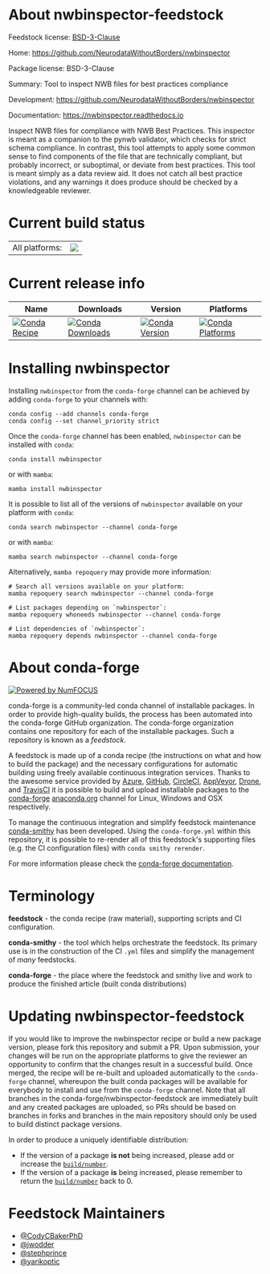 About nwbinspector-feedstock
============================

Feedstock license: [BSD-3-Clause](https://github.com/conda-forge/nwbinspector-feedstock/blob/main/LICENSE.txt)

Home: https://github.com/NeurodataWithoutBorders/nwbinspector

Package license: BSD-3-Clause

Summary: Tool to inspect NWB files for best practices compliance

Development: https://github.com/NeurodataWithoutBorders/nwbinspector

Documentation: https://nwbinspector.readthedocs.io

Inspect NWB files for compliance with NWB Best Practices.  This inspector
is meant as a companion to the pynwb validator, which checks for strict
schema compliance.  In contrast, this tool attempts to apply some common
sense to find components of the file that are technically compliant, but
probably incorrect, or suboptimal, or deviate from best practices.  This
tool is meant simply as a data review aid.  It does not catch all best
practice violations, and any warnings it does produce should be checked by
a knowledgeable reviewer.


Current build status
====================


<table><tr><td>All platforms:</td>
    <td>
      <a href="https://dev.azure.com/conda-forge/feedstock-builds/_build/latest?definitionId=15979&branchName=main">
        <img src="https://dev.azure.com/conda-forge/feedstock-builds/_apis/build/status/nwbinspector-feedstock?branchName=main">
      </a>
    </td>
  </tr>
</table>

Current release info
====================

| Name | Downloads | Version | Platforms |
| --- | --- | --- | --- |
| [![Conda Recipe](https://img.shields.io/badge/recipe-nwbinspector-green.svg)](https://anaconda.org/conda-forge/nwbinspector) | [![Conda Downloads](https://img.shields.io/conda/dn/conda-forge/nwbinspector.svg)](https://anaconda.org/conda-forge/nwbinspector) | [![Conda Version](https://img.shields.io/conda/vn/conda-forge/nwbinspector.svg)](https://anaconda.org/conda-forge/nwbinspector) | [![Conda Platforms](https://img.shields.io/conda/pn/conda-forge/nwbinspector.svg)](https://anaconda.org/conda-forge/nwbinspector) |

Installing nwbinspector
=======================

Installing `nwbinspector` from the `conda-forge` channel can be achieved by adding `conda-forge` to your channels with:

```
conda config --add channels conda-forge
conda config --set channel_priority strict
```

Once the `conda-forge` channel has been enabled, `nwbinspector` can be installed with `conda`:

```
conda install nwbinspector
```

or with `mamba`:

```
mamba install nwbinspector
```

It is possible to list all of the versions of `nwbinspector` available on your platform with `conda`:

```
conda search nwbinspector --channel conda-forge
```

or with `mamba`:

```
mamba search nwbinspector --channel conda-forge
```

Alternatively, `mamba repoquery` may provide more information:

```
# Search all versions available on your platform:
mamba repoquery search nwbinspector --channel conda-forge

# List packages depending on `nwbinspector`:
mamba repoquery whoneeds nwbinspector --channel conda-forge

# List dependencies of `nwbinspector`:
mamba repoquery depends nwbinspector --channel conda-forge
```


About conda-forge
=================

[![Powered by
NumFOCUS](https://img.shields.io/badge/powered%20by-NumFOCUS-orange.svg?style=flat&colorA=E1523D&colorB=007D8A)](https://numfocus.org)

conda-forge is a community-led conda channel of installable packages.
In order to provide high-quality builds, the process has been automated into the
conda-forge GitHub organization. The conda-forge organization contains one repository
for each of the installable packages. Such a repository is known as a *feedstock*.

A feedstock is made up of a conda recipe (the instructions on what and how to build
the package) and the necessary configurations for automatic building using freely
available continuous integration services. Thanks to the awesome service provided by
[Azure](https://azure.microsoft.com/en-us/services/devops/), [GitHub](https://github.com/),
[CircleCI](https://circleci.com/), [AppVeyor](https://www.appveyor.com/),
[Drone](https://cloud.drone.io/welcome), and [TravisCI](https://travis-ci.com/)
it is possible to build and upload installable packages to the
[conda-forge](https://anaconda.org/conda-forge) [anaconda.org](https://anaconda.org/)
channel for Linux, Windows and OSX respectively.

To manage the continuous integration and simplify feedstock maintenance
[conda-smithy](https://github.com/conda-forge/conda-smithy) has been developed.
Using the ``conda-forge.yml`` within this repository, it is possible to re-render all of
this feedstock's supporting files (e.g. the CI configuration files) with ``conda smithy rerender``.

For more information please check the [conda-forge documentation](https://conda-forge.org/docs/).

Terminology
===========

**feedstock** - the conda recipe (raw material), supporting scripts and CI configuration.

**conda-smithy** - the tool which helps orchestrate the feedstock.
                   Its primary use is in the construction of the CI ``.yml`` files
                   and simplify the management of *many* feedstocks.

**conda-forge** - the place where the feedstock and smithy live and work to
                  produce the finished article (built conda distributions)


Updating nwbinspector-feedstock
===============================

If you would like to improve the nwbinspector recipe or build a new
package version, please fork this repository and submit a PR. Upon submission,
your changes will be run on the appropriate platforms to give the reviewer an
opportunity to confirm that the changes result in a successful build. Once
merged, the recipe will be re-built and uploaded automatically to the
`conda-forge` channel, whereupon the built conda packages will be available for
everybody to install and use from the `conda-forge` channel.
Note that all branches in the conda-forge/nwbinspector-feedstock are
immediately built and any created packages are uploaded, so PRs should be based
on branches in forks and branches in the main repository should only be used to
build distinct package versions.

In order to produce a uniquely identifiable distribution:
 * If the version of a package **is not** being increased, please add or increase
   the [``build/number``](https://docs.conda.io/projects/conda-build/en/latest/resources/define-metadata.html#build-number-and-string).
 * If the version of a package **is** being increased, please remember to return
   the [``build/number``](https://docs.conda.io/projects/conda-build/en/latest/resources/define-metadata.html#build-number-and-string)
   back to 0.

Feedstock Maintainers
=====================

* [@CodyCBakerPhD](https://github.com/CodyCBakerPhD/)
* [@jwodder](https://github.com/jwodder/)
* [@stephprince](https://github.com/stephprince/)
* [@yarikoptic](https://github.com/yarikoptic/)


